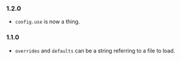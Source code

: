 
### 1.2.0

- `config.use` is now a thing.

### 1.1.0

- `overrides` and `defaults` can be a string referring to a file to load.
